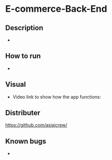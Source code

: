 # E-commerce-Back-End
## Description
- 
## How to run
- 
## Visual
- Video link to show how the app functions: 
## Distributer
https://github.com/asiajcrew/
## Known bugs
- 

